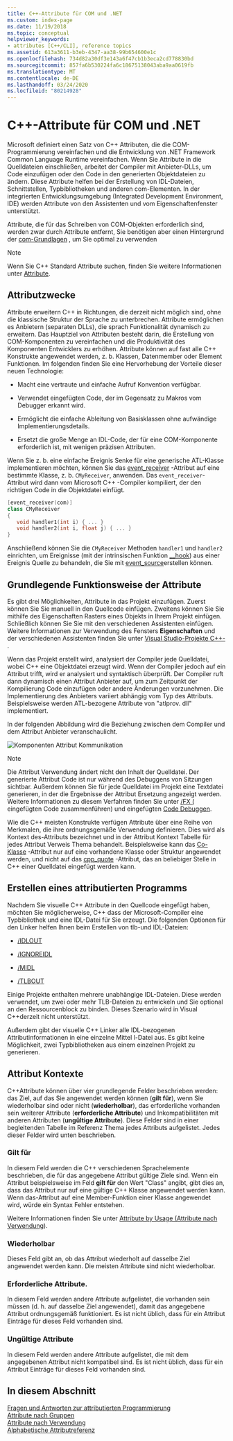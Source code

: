```yaml
---
title: C++-Attribute für COM und .NET
ms.custom: index-page
ms.date: 11/19/2018
ms.topic: conceptual
helpviewer_keywords:
- attributes [C++/CLI], reference topics
ms.assetid: 613a3611-b3eb-4347-aa38-99b654600e1c
ms.openlocfilehash: 734d82a30df3e143a6f47cb1b3eca2cd778830bd
ms.sourcegitcommit: 857fa6b530224fa6c18675138043aba9aa0619fb
ms.translationtype: MT
ms.contentlocale: de-DE
ms.lasthandoff: 03/24/2020
ms.locfileid: "80214928"
---
```

# <a name="c-attributes-for-com-and-net"></a>C++-Attribute für COM und .NET

Microsoft definiert einen Satz von C++ Attributen, die die COM-Programmierung vereinfachen und die Entwicklung von .NET Framework Common Language Runtime vereinfachen. Wenn Sie Attribute in die Quelldateien einschließen, arbeitet der Compiler mit Anbieter-DLLs, um Code einzufügen oder den Code in den generierten Objektdateien zu ändern. Diese Attribute helfen bei der Erstellung von IDL-Dateien, Schnittstellen, Typbibliotheken und anderen com-Elementen. In der integrierten Entwicklungsumgebung (Integrated Development Environment, IDE) werden Attribute von den Assistenten und vom Eigenschaftenfenster unterstützt.

Attribute, die für das Schreiben von COM-Objekten erforderlich sind, werden zwar durch Attribute entfernt, Sie benötigen aber einen Hintergrund der [com-Grundlagen](/windows/win32/com/the-component-object-model) , um Sie optimal zu verwenden

> [!NOTE]
> Wenn Sie C++ Standard Attribute suchen, finden Sie weitere Informationen unter [Attribute](../../cpp/attributes.md).

## <a name="purpose-of-attributes"></a>Attributzwecke

Attribute erweitern C++ in Richtungen, die derzeit nicht möglich sind, ohne die klassische Struktur der Sprache zu unterbrechen. Attribute ermöglichen es Anbietern (separaten DLLs), die sprach Funktionalität dynamisch zu erweitern. Das Hauptziel von Attributen besteht darin, die Erstellung von COM-Komponenten zu vereinfachen und die Produktivität des Komponenten Entwicklers zu erhöhen. Attribute können auf fast alle C++ Konstrukte angewendet werden, z. b. Klassen, Datenmember oder Element Funktionen. Im folgenden finden Sie eine Hervorhebung der Vorteile dieser neuen Technologie:

- Macht eine vertraute und einfache Aufruf Konvention verfügbar.

- Verwendet eingefügten Code, der im Gegensatz zu Makros vom Debugger erkannt wird.

- Ermöglicht die einfache Ableitung von Basisklassen ohne aufwändige Implementierungsdetails.

- Ersetzt die große Menge an IDL-Code, der für eine COM-Komponente erforderlich ist, mit wenigen präzisen Attributen.

Wenn Sie z. b. eine einfache Ereignis Senke für eine generische ATL-Klasse implementieren möchten, können Sie das [event_receiver](event-receiver.md) -Attribut auf eine bestimmte Klasse, z. b. `CMyReceiver`, anwenden. Das `event_receiver`-Attribut wird dann vom Microsoft C++ -Compiler kompiliert, der den richtigen Code in die Objektdatei einfügt.

```cpp
[event_receiver(com)]
class CMyReceiver
{
   void handler1(int i) { ... }
   void handler2(int i, float j) { ... }
}
```

Anschließend können Sie die `CMyReceiver` Methoden `handler1` und `handler2` einrichten, um Ereignisse (mit der intrinsischen Funktion [__hook](../../cpp/hook.md)) aus einer Ereignis Quelle zu behandeln, die Sie mit [event_source](event-source.md)erstellen können.

## <a name="basic-mechanics-of-attributes"></a>Grundlegende Funktionsweise der Attribute

Es gibt drei Möglichkeiten, Attribute in das Projekt einzufügen. Zuerst können Sie Sie manuell in den Quellcode einfügen. Zweitens können Sie Sie mithilfe des Eigenschaften Rasters eines Objekts in Ihrem Projekt einfügen. Schließlich können Sie Sie mit den verschiedenen Assistenten einfügen. Weitere Informationen zur Verwendung des Fensters **Eigenschaften** und der verschiedenen Assistenten finden Sie unter [Visual Studio-Projekte C++- ](../../build/creating-and-managing-visual-cpp-projects.md).

Wenn das Projekt erstellt wird, analysiert der Compiler jede Quelldatei, wobei C++ eine Objektdatei erzeugt wird. Wenn der Compiler jedoch auf ein Attribut trifft, wird er analysiert und syntaktisch überprüft. Der Compiler ruft dann dynamisch einen Attribut Anbieter auf, um zum Zeitpunkt der Kompilierung Code einzufügen oder andere Änderungen vorzunehmen. Die Implementierung des Anbieters variiert abhängig vom Typ des Attributs. Beispielsweise werden ATL-bezogene Attribute von "atlprov. dll" implementiert.

In der folgenden Abbildung wird die Beziehung zwischen dem Compiler und dem Attribut Anbieter veranschaulicht.

![Komponenten Attribut Kommunikation](../media/vccompattrcomm.gif "Komponentenattributkommunikation")

> [!NOTE]
> Die Attribut Verwendung ändert nicht den Inhalt der Quelldatei. Der generierte Attribut Code ist nur während des Debuggens von Sitzungen sichtbar. Außerdem können Sie für jede Quelldatei im Projekt eine Textdatei generieren, in der die Ergebnisse der Attribut Ersetzung angezeigt werden. Weitere Informationen zu diesem Verfahren finden Sie unter [/FX (](../../build/reference/fx-merge-injected-code.md) eingefügten Code zusammenführen) und eingefügten [Code Debuggen](/visualstudio/debugger/how-to-debug-injected-code).

Wie die C++ meisten Konstrukte verfügen Attribute über eine Reihe von Merkmalen, die ihre ordnungsgemäße Verwendung definieren. Dies wird als Kontext des-Attributs bezeichnet und in der Attribut Kontext Tabelle für jedes Attribut Verweis Thema behandelt. Beispielsweise kann das [Co-Klasse](coclass.md) -Attribut nur auf eine vorhandene Klasse oder Struktur angewendet werden, und nicht auf das [cpp_quote](cpp-quote.md) -Attribut, das an beliebiger Stelle in C++ einer Quelldatei eingefügt werden kann.

## <a name="building-an-attributed-program"></a>Erstellen eines attributierten Programms

Nachdem Sie visuelle C++ Attribute in den Quellcode eingefügt haben, möchten Sie möglicherweise, C++ dass der Microsoft-Compiler eine Typbibliothek und eine IDL-Datei für Sie erzeugt. Die folgenden Optionen für den Linker helfen Ihnen beim Erstellen von tlb-und IDL-Dateien:

- [/IDLOUT](../../build/reference/idlout-name-midl-output-files.md)

- [/IGNOREIDL](../../build/reference/ignoreidl-don-t-process-attributes-into-midl.md)

- [/MIDL](../../build/reference/midl-specify-midl-command-line-options.md)

- [/TLBOUT](../../build/reference/tlbout-name-dot-tlb-file.md)

Einige Projekte enthalten mehrere unabhängige IDL-Dateien. Diese werden verwendet, um zwei oder mehr TLB-Dateien zu entwickeln und Sie optional an den Ressourcenblock zu binden. Dieses Szenario wird in Visual C++derzeit nicht unterstützt.

Außerdem gibt der visuelle C++ Linker alle IDL-bezogenen Attributinformationen in eine einzelne Mittel l-Datei aus. Es gibt keine Möglichkeit, zwei Typbibliotheken aus einem einzelnen Projekt zu generieren.

## <a name="attribute-contexts"></a><a name="contexts"></a>Attribut Kontexte

C++Attribute können über vier grundlegende Felder beschrieben werden: das Ziel, auf das Sie angewendet werden können (**gilt für**), wenn Sie wiederholbar sind oder nicht (**wiederholbar**), das erforderliche vorhanden sein weiterer Attribute (**erforderliche Attribute**) und Inkompatibilitäten mit anderen Attributen (**ungültige Attribute**). Diese Felder sind in einer begleitenden Tabelle im Referenz Thema jedes Attributs aufgelistet. Jedes dieser Felder wird unten beschrieben.

### <a name="applies-to"></a>Gilt für

In diesem Feld werden die C++ verschiedenen Sprachelemente beschrieben, die für das angegebene Attribut gültige Ziele sind. Wenn ein Attribut beispielsweise im Feld **gilt für** den Wert "Class" angibt, gibt dies an, dass das Attribut nur auf eine gültige C++ Klasse angewendet werden kann. Wenn das-Attribut auf eine Member-Funktion einer Klasse angewendet wird, würde ein Syntax Fehler entstehen.

Weitere Informationen finden Sie unter [Attribute by Usage (Attribute nach Verwendung](attributes-by-usage.md)).

### <a name="repeatable"></a>Wiederholbar

Dieses Feld gibt an, ob das Attribut wiederholt auf dasselbe Ziel angewendet werden kann. Die meisten Attribute sind nicht wiederholbar.

### <a name="required-attributes"></a>Erforderliche Attribute.

In diesem Feld werden andere Attribute aufgelistet, die vorhanden sein müssen (d. h. auf dasselbe Ziel angewendet), damit das angegebene Attribut ordnungsgemäß funktioniert. Es ist nicht üblich, dass für ein Attribut Einträge für dieses Feld vorhanden sind.

### <a name="invalid-attributes"></a>Ungültige Attribute

In diesem Feld werden andere Attribute aufgelistet, die mit dem angegebenen Attribut nicht kompatibel sind. Es ist nicht üblich, dass für ein Attribut Einträge für dieses Feld vorhanden sind.

## <a name="in-this-section"></a>In diesem Abschnitt

[Fragen und Antworten zur attributierten Programmierung](attribute-programming-faq.md)<br/>
[Attribute nach Gruppen](attributes-by-group.md)<br/>
[Attribute nach Verwendung](attributes-by-usage.md)<br/>
[Alphabetische Attributreferenz](attributes-alphabetical-reference.md)
